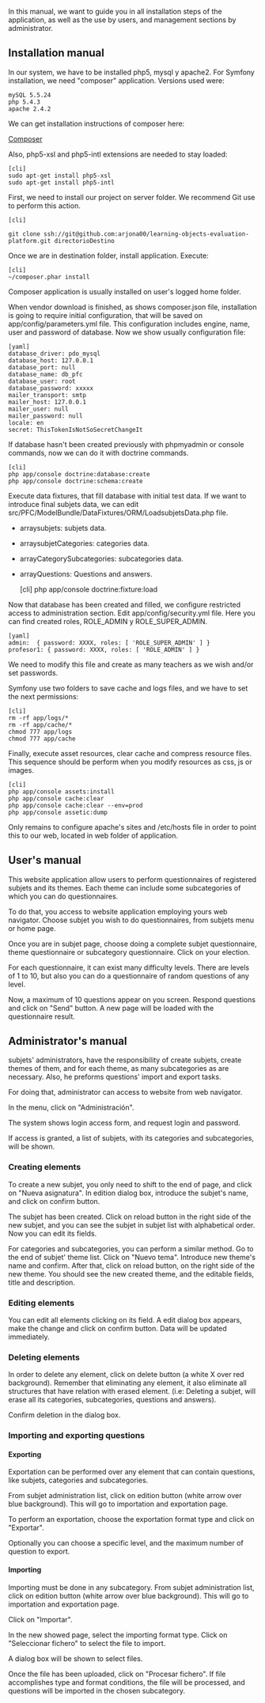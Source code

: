 In this manual, we want to guide you in all installation steps of the application, as well as the use by users, and management sections by administrator.


## Installation manual ##

In our system, we have to be installed php5, mysql y apache2. For Symfony installation, we need "composer" application.
Versions used were:

	mySQL 5.5.24
	php 5.4.3
	apache 2.4.2

We can get installation instructions of composer here:

[Composer](http://getcomposer.org/)

Also, php5-xsl and php5-intl extensions are needed to stay loaded:

	[cli]
	sudo apt-get install php5-xsl
	sudo apt-get install php5-intl

First, we need to install our project on server folder. We recommend Git use to perform this action.

	[cli]

	git clone ssh://git@github.com:arjona00/learning-objects-evaluation-platform.git directorioDestino



Once we are in destination folder, install application. Execute:

	[cli]
	~/composer.phar install

Composer application is usually installed on user's logged home folder.

When vendor download is finished, as shows composer.json file, installation is going to require initial configuration, that will be saved on app/config/parameters.yml file. This configuration includes engine, name, user and password of database.
Now we show usually configuration file:

	[yaml]
    database_driver: pdo_mysql
    database_host: 127.0.0.1
    database_port: null
    database_name: db_pfc
    database_user: root
    database_password: xxxxx
    mailer_transport: smtp
    mailer_host: 127.0.0.1
    mailer_user: null
    mailer_password: null
    locale: en
    secret: ThisTokenIsNotSoSecretChangeIt

If database hasn't been created previously with phpmyadmin or console commands, now we can do it with doctrine commands.

	[cli]
	php app/console doctrine:database:create
	php app/console doctrine:schema:create

Execute data fixtures, that fill database with initial test data. If we want to introduce final subjets data, we can edit src/PFC/ModelBundle/DataFixtures/ORM/LoadsubjetsData.php file.

- arraysubjets: subjets data.

- arraysubjetCategories: categories data.

- arrayCategorySubcategories: subcategories data.

- arrayQuestions: Questions and answers.


	[cli]
	php app/console doctrine:fixture:load

Now that database has been created and filled, we configure restricted access to administration section. Edit app/config/security.yml file.
Here you can find created roles, ROLE_ADMIN y ROLE_SUPER_ADMIN.

	[yaml]
	admin:  { password: XXXX, roles: [ 'ROLE_SUPER_ADMIN' ] }
	profesor1: { password: XXXX, roles: [ 'ROLE_ADMIN' ] }

We need to modify this file and create as many teachers as we wish and/or set passwords.

Symfony use two folders to save cache and logs files, and we have to set the next permissions:

	[cli]
	rm -rf app/logs/*
	rm -rf app/cache/*
	chmod 777 app/logs
	chmod 777 app/cache

Finally, execute asset resources, clear cache and compress resource files. This sequence should be perform when you modify resources as css, js or images.

	[cli]
	php app/console assets:install
	php app/console cache:clear
	php app/console cache:clear --env=prod
	php app/console assetic:dump

Only remains to configure apache's sites and /etc/hosts file in order to point this to our web, located in web folder of application.


## User's manual ##

This website application allow users to perform questionnaires of registered subjets and its themes. Each theme can include some subcategories of which you can do questionnaires.

To do that, you access to website application employing yours web navigator. Choose subjet you wish to do questionnaires, from subjets menu or home page.

Once you are in subjet page, choose doing a complete subjet questionnaire, theme questionnaire or subcategory questionnaire. Click on your election.

For each questionnaire, it can exist many difficulty levels. There are levels of 1 to 10, but also you can do a questionnaire of random questions of any level.

Now, a maximum of 10 questions appear on you screen. Respond questions and click on "Send" button. A new page will be loaded with the questionnaire result.


## Administrator's manual ##

subjets' administrators, have the responsibility of create subjets, create themes of them, and for each theme, as many subcategories as are necessary.
Also, he preforms questions' import and export tasks.

For doing that, administrator can access to website from web navigator.

In the menu, click on "Administración".

The system shows login access form, and request login and password.

If access is granted, a list of subjets, with its categories and subcategories, will be shown.


### Creating elements ###

To create a new subjet, you only need to shift to the end of page, and click on "Nueva asignatura". In edition dialog box, introduce the subjet's name, and click on confirm button.

The subjet has been created. Click on reload button in the right side of the new subjet, and you can see the subjet in subjet list with alphabetical order.
Now you can edit its fields.

For categories and subcategories, you can perform a similar method. Go to the end of subjet' theme list. Click on "Nuevo tema". Introduce new theme's name and confirm.
After that, click on reload button, on the right side of the new theme. You should see the new created theme, and the editable fields, title and description.


### Editing elements ###

You can edit all elements clicking on its field. A edit dialog box appears, make the change and click on confirm button. Data will be updated immediately.


### Deleting elements ###

In order to delete any element, click on delete button (a white X over red background). Remember that eliminating any element, it also eliminate all structures that have relation with erased element. (i.e: Deleting a subjet, will erase all its categories, subcategories, questions and answers).

Confirm deletion in the dialog box.


### Importing and exporting questions ###

#### Exporting ####

Exportation can be performed over any element that can contain questions, like subjets, categories and subcategories.

From subjet administration list, click on edition button (white arrow over blue background). This will go to importation and exportation page.

To perform an exportation, choose the exportation format type and click on "Exportar".

Optionally you can choose a specific level, and the maximum number of question to export.


#### Importing ####

Importing must be done in any subcategory. From subjet administration list, click on edition button (white arrow over blue background). This will go to importation and exportation page.

Click on "Importar".

In the new showed page, select the importing format type. Click on "Seleccionar fichero" to select the file to import.

A dialog box will be shown to select files.

Once the file has been uploaded, click on "Procesar fichero". If file accomplishes type and format conditions, the file will be processed, and questions will be imported in the chosen subcategory.
